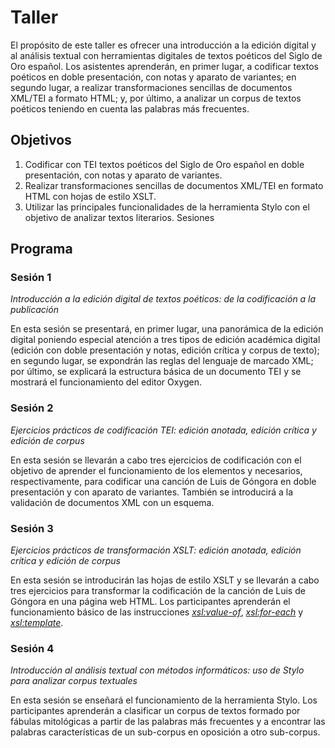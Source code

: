 # Taller

El propósito de este taller es ofrecer una introducción a la edición digital y al análisis textual con herramientas digitales de textos poéticos del Siglo de Oro español. Los asistentes aprenderán, en primer lugar, a codificar textos poéticos en doble presentación, con notas y aparato de variantes; en segundo lugar, a realizar transformaciones sencillas de documentos XML/TEI a formato HTML; y, por último, a analizar un corpus de textos poéticos teniendo en cuenta las palabras más frecuentes. 

## Objetivos
1.	Codificar con TEI textos poéticos del Siglo de Oro español en doble presentación, con notas y aparato de variantes.
2.	Realizar transformaciones sencillas de documentos XML/TEI en formato HTML con hojas de estilo XSLT.
3.	Utilizar las principales funcionalidades de la herramienta Stylo con el objetivo de analizar textos literarios.
Sesiones

## Programa

### Sesión 1
*Introducción a la edición digital de textos poéticos: de la codificación a la publicación*

En esta sesión se presentará, en primer lugar, una panorámica de la edición digital poniendo especial atención a tres tipos de edición académica digital (edición con doble presentación y notas, edición crítica y corpus de texto); en segundo lugar, se expondrán las reglas del lenguaje de marcado XML; por último, se explicará la estructura básica de un documento TEI y se mostrará el funcionamiento del editor Oxygen.

### Sesión 2
*Ejercicios prácticos de codificación TEI: edición anotada, edición crítica y edición de corpus*

En esta sesión se llevarán a cabo tres ejercicios de codificación con el objetivo de aprender el funcionamiento de los elementos <choice> y <app> necesarios, respectivamente, para codificar una canción de Luis de Góngora en doble presentación y con aparato de variantes. También se introducirá a la validación de documentos XML con un esquema.

### Sesión 3 
*Ejercicios prácticos de transformación XSLT: edición anotada, edición crítica y edición de corpus* 

En esta sesión se introducirán las hojas de estilo XSLT y se llevarán a cabo tres ejercicios para transformar la codificación de la canción de Luis de Góngora en una página web HTML. Los participantes aprenderán el funcionamiento básico de las instrucciones *<xsl:value-of>*, *<xsl:for-each>* y *<xsl:template>*.
 
### Sesión 4
*Introducción al análisis textual con métodos informáticos: uso de Stylo para analizar corpus textuales*

En esta sesión se enseñará el funcionamiento de la herramienta Stylo. Los participantes aprenderán a clasificar un corpus de textos formado por fábulas mitológicas a partir de las palabras más frecuentes y a encontrar las palabras características de un sub-corpus en oposición a otro sub-corpus.

